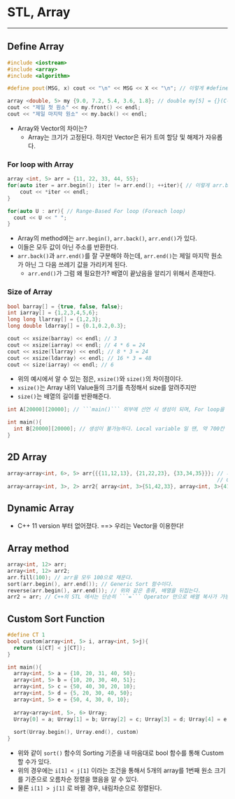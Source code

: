 # STL, Array
---
## Define Array
```C++
#include <iostream>
#include <array>
#include <algorithm>

#define pout(MSG, x) cout << "\n" << MSG << X << "\n"; // 이렇게 #define으로 함수를 매크로로 만들어 놓으면 매우 유용하다!

array <double, 5> my {9.0, 7.2, 5.4, 3.6, 1.8}; // double my[5] = {}(C-Style) 와 같다.
cout << "제일 첫 원소" << my.front() << endl;
cout << "제일 마지막 원소" << my.back() << endl;
```
- Array와 Vector의 차이는?
  - Array는 크기가 고정된다. 하지만 Vector은 뒤가 트여 할당 및 해제가 자유롭다.

### For loop with Array
```C++
array <int, 5> arr = {11, 22, 33, 44, 55};
for(auto iter = arr.begin(); iter != arr.end(); ++iter){ // 이렇게 arr.begin()과 arr.end()를 이용해 for문을 돌려 Iterate한다.
    cout << *iter << endl;
}

for(auto U : arr){ // Range-Based For loop (Foreach loop)
  cout << U << " ";
}
```
- Array의 method에는 ```arr.begin()```, ```arr.back()```, ```arr.end()```가 있다.
- 이들은 모두 값이 아닌 주소를 반환한다.
- ```arr.back()```과 ```arr.end()```를 잘 구분해야 하는데, ```arr.end()```는 제일 마지막 원소가 아닌 그 다음 쓰레기 값을 가리키게 된다.
  - ```arr.end()```가 그럼 왜 필요한가? 배열이 끝났음을 알리기 위해서 존재한다.

### Size of Array
```C++
bool barray[] = {true, false, false};
int iarray[] = {1,2,3,4,5,6};
long long llarray[] = {1,2,3};
long double ldarray[] = {0.1,0.2,0.3};

cout << xsize(barray) << endl; // 3
cout << xsize(iarray) << endl; // 4 * 6 = 24
cout << xsize(llarray) << endl; // 8 * 3 = 24
cout << xsize(ldarray) << endl; // 16 * 3 = 48
cout << size(iarray) << endl; // 6
```
- 위의 예시에서 알 수 있는 점은, ```xsize()```와 ```size()```의 차이점이다.
- ```xsize()```는 Array 내의 Value들의 크기를 측정해서 size를 알려주지만
- ```size()```는 배열의 길이를 반환해준다.

```C++
int A[20000][20000]; // ```main()``` 외부에 선언 시 생성이 되며, For loop을 통한 출력 또한 가능하다. 

int main(){
  int B[20000][20000]; // 생성이 불가능하다. Local variable 일 땐, 약 700칸 정도까지 밖에 안 만들어진다.
}
```

## 2D Array
```C++
array<array<int, 6>, 5> arr{{{11,12,13}, {21,22,23}, {33,34,35}}}; // 채워지지 않은 곳은 자동으로 0으로 채워진다.
                                                                   // C-Style과 차이는 {} 중괄호가 하나 더 들어가있다는 점이다.
array<array<int, 3>, 2> arr2{ array<int, 3>{51,42,33}, array<int, 3>{41, 52, 63}}; // 2D Array 또한 크기를 Compile time에 확정하여야 된다.
```

## Dynamic Array
- C++ 11 version 부터 없어졌다. ==> 우리는 Vector을 이용한다!

## Array method
```C++
array<int, 12> arr;
array<int, 12> arr2;
arr.fill(100); // arr을 모두 100으로 채운다.
sort(arr.begin(), arr.end()); // Generic Sort 함수이다.
reverse(arr.begin(), arr.end()); // 위와 같은 종류, 배열을 뒤집는다.
arr2 = arr; // C++의 STL 에서는 단순히 ```=``` Operator 만으로 배열 복사가 가능하다.
```

## Custom Sort Function
```C++
#define CT 1
bool custom(array<int, 5> i, array<int, 5>j){
  return (i[CT] < j[CT]);
}

int main(){
  array<int, 5> a = {10, 20, 31, 40, 50};
  array<int, 5> b = {10, 20, 30, 40, 51};
  array<int, 5> c = {50, 40, 30, 20, 10};
  array<int, 5> d = {5, 20, 30, 40, 50};
  array<int, 5> e = {50, 4, 30, 0, 10};
  
  array<array<int, 5>, 6> Urray;
  Urray[0] = a; Urray[1] = b; Urray[2] = c; Urray[3] = d; Urray[4] = e;
  
  sort(Urray.begin(), Urray.end(), custom)
}
```
- 위와 같이 ```sort()``` 함수의 Sorting 기준을 내 마음대로 bool 함수를 통해 Custom 할 수가 있다.
- 위의 경우에는 ```i[1] < j[1]``` 이라는 조건을 통해서 5개의 array를 1번째 원소 크기를 기준으로 오름차순 정렬을 했음을 알 수 있다.
- 물론 ```i[1] > j[1]``` 로 바뀔 경우, 내림차순으로 정렬된다.


